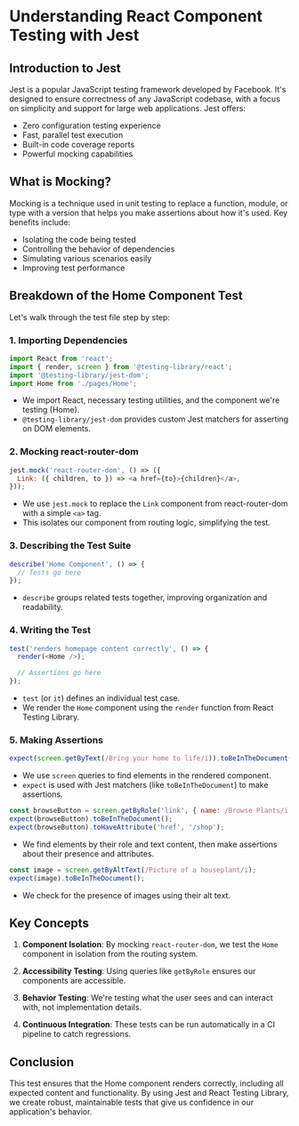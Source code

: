 # Understanding React Component Testing with Jest

## Introduction to Jest

Jest is a popular JavaScript testing framework developed by Facebook. It's designed to ensure correctness of any JavaScript codebase, with a focus on simplicity and support for large web applications. Jest offers:

- Zero configuration testing experience
- Fast, parallel test execution
- Built-in code coverage reports
- Powerful mocking capabilities

## What is Mocking?

Mocking is a technique used in unit testing to replace a function, module, or type with a version that helps you make assertions about how it's used. Key benefits include:

- Isolating the code being tested
- Controlling the behavior of dependencies
- Simulating various scenarios easily
- Improving test performance

## Breakdown of the Home Component Test

Let's walk through the test file step by step:

### 1. Importing Dependencies

```javascript
import React from 'react';
import { render, screen } from '@testing-library/react';
import '@testing-library/jest-dom';
import Home from './pages/Home';
```

- We import React, necessary testing utilities, and the component we're testing (Home).
- `@testing-library/jest-dom` provides custom Jest matchers for asserting on DOM elements.

### 2. Mocking react-router-dom

```javascript
jest.mock('react-router-dom', () => ({
  Link: ({ children, to }) => <a href={to}>{children}</a>,
}));
```

- We use `jest.mock` to replace the `Link` component from react-router-dom with a simple `<a>` tag.
- This isolates our component from routing logic, simplifying the test.

### 3. Describing the Test Suite

```javascript
describe('Home Component', () => {
  // Tests go here
});
```

- `describe` groups related tests together, improving organization and readability.

### 4. Writing the Test

```javascript
test('renders homepage content correctly', () => {
  render(<Home />);

  // Assertions go here
});
```

- `test` (or `it`) defines an individual test case.
- We render the `Home` component using the `render` function from React Testing Library.

### 5. Making Assertions

```javascript
expect(screen.getByText(/Bring your home to life/i)).toBeInTheDocument();
```

- We use `screen` queries to find elements in the rendered component.
- `expect` is used with Jest matchers (like `toBeInTheDocument`) to make assertions.

```javascript
const browseButton = screen.getByRole('link', { name: /Browse Plants/i });
expect(browseButton).toBeInTheDocument();
expect(browseButton).toHaveAttribute('href', '/shop');
```

- We find elements by their role and text content, then make assertions about their presence and attributes.

```javascript
const image = screen.getByAltText(/Picture of a houseplant/i);
expect(image).toBeInTheDocument();
```

- We check for the presence of images using their alt text.

## Key Concepts

1. **Component Isolation**: By mocking `react-router-dom`, we test the `Home` component in isolation from the routing system.

2. **Accessibility Testing**: Using queries like `getByRole` ensures our components are accessible.

3. **Behavior Testing**: We're testing what the user sees and can interact with, not implementation details.

4. **Continuous Integration**: These tests can be run automatically in a CI pipeline to catch regressions.

## Conclusion

This test ensures that the Home component renders correctly, including all expected content and functionality. By using Jest and React Testing Library, we create robust, maintainable tests that give us confidence in our application's behavior.
